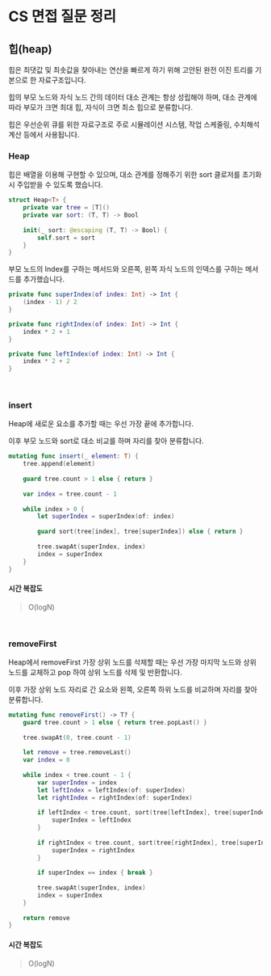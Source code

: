 # CS 면접 질문 정리

## 힙(heap)

힙은 최댓값 및 최솟값을 찾아내는 연산을 빠르게 하기 위해 고안된 완전 이진 트리를 기본으로 한 자료구조입니다.

힙의 부모 노드와 자식 노드 간의 데이터 대소 관계는 항상 성립해야 하며, 대소 관계에 따라 부모가 크면 최대 힙, 자식이 크면 최소 힙으로 분류합니다.

힙은 우선순위 큐를 위한 자료구조로 주로 시뮬레이션 시스템, 작업 스케줄링, 수치해석 계산 등에서 사용됩니다.

### Heap

힙은 배열을 이용해 구현할 수 있으며, 대소 관계를 정해주기 위한 sort 클로저를 초기화 시 주입받을 수 있도록 했습니다.

```swift
struct Heap<T> {
    private var tree = [T]()
    private var sort: (T, T) -> Bool
    
    init(_ sort: @escaping (T, T) -> Bool) {
        self.sort = sort
    }
}
```

부모 노드의 Index를 구하는 메서드와 오른쪽, 왼쪽 자식 노드의 인덱스를 구하는 메서드를 추가했습니다.

```swift
private func superIndex(of index: Int) -> Int {
    (index - 1) / 2
}

private func rightIndex(of index: Int) -> Int {
    index * 2 + 1
}

private func leftIndex(of index: Int) -> Int {
    index * 2 + 2
}
```

<br>

### insert

Heap에 새로운 요소를 추가할 때는 우선 가장 끝에 추가합니다.

이후 부모 노드와 sort로 대소 비교를 하며 자리를 찾아 분류합니다.

```swift
mutating func insert(_ element: T) {
    tree.append(element)
    
    guard tree.count > 1 else { return }
    
    var index = tree.count - 1
    
    while index > 0 {
        let superIndex = superIndex(of: index)
        
        guard sort(tree[index], tree[superIndex]) else { return }
        
        tree.swapAt(superIndex, index)
        index = superIndex
    }
}
```

#### 시간 복잡도

> O(logN)

<br>

### removeFirst

Heap에서 removeFirst 가장 상위 노드를 삭제할 때는 우선 가장 마지막 노드와 상위 노드를 교체하고 pop 하여 상위 노드를 삭제 및 반환합니다.

이후 가장 상위 노드 자리로 간 요소와 왼쪽, 오른쪽 하위 노드를 비교하며 자리를 찾아 분류합니다.

```swift
mutating func removeFirst() -> T? {
    guard tree.count > 1 else { return tree.popLast() }
    
    tree.swapAt(0, tree.count - 1)
    
    let remove = tree.removeLast()
    var index = 0
    
    while index < tree.count - 1 {
        var superIndex = index
        let leftIndex = leftIndex(of: superIndex)
        let rightIndex = rightIndex(of: superIndex)
        
        if leftIndex < tree.count, sort(tree[leftIndex], tree[superIndex]) {
            superIndex = leftIndex
        }
        
        if rightIndex < tree.count, sort(tree[rightIndex], tree[superIndex]) {
            superIndex = rightIndex
        }
        
        if superIndex == index { break }
        
        tree.swapAt(superIndex, index)
        index = superIndex
    }
    
    return remove
}
```

#### 시간 복잡도

> O(logN)
